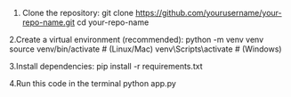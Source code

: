 1. Clone the repository:
   git clone https://github.com/yourusername/your-repo-name.git
cd your-repo-name

2.Create a virtual environment (recommended):
  python -m venv venv
source venv/bin/activate    # (Linux/Mac)
venv\Scripts\activate       # (Windows)

3.Install dependencies:
pip install -r requirements.txt

4.Run this code in the terminal
python app.py

